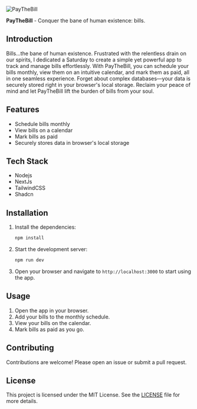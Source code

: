 ![PayTheBill](https://github.com/rmccoy4145/paythebill/assets/30878588/9faf1c53-d295-49bb-b230-d506129e583e)

**PayTheBill** - Conquer the bane of human existence: bills.

## Introduction

Bills...the bane of human existence. Frustrated with the relentless drain on our spirits, I dedicated a Saturday to create a simple yet powerful app to track and manage bills effortlessly. With PayTheBill, you can schedule your bills monthly, view them on an intuitive calendar, and mark them as paid, all in one seamless experience. Forget about complex databases—your data is securely stored right in your browser's local storage. Reclaim your peace of mind and let PayTheBill lift the burden of bills from your soul.

## Features

- Schedule bills monthly
- View bills on a calendar
- Mark bills as paid
- Securely stores data in browser's local storage

## Tech Stack
- Nodejs
- NextJs
- TailwindCSS
- Shadcn

## Installation

1. Install the dependencies:
    ```sh
    npm install
    ```
2. Start the development server:
    ```sh
    npm run dev
    ```
3. Open your browser and navigate to `http://localhost:3000` to start using the app.


## Usage

1. Open the app in your browser.
2. Add your bills to the monthly schedule.
3. View your bills on the calendar.
4. Mark bills as paid as you go.

## Contributing

Contributions are welcome! Please open an issue or submit a pull request.

## License

This project is licensed under the MIT License. See the [LICENSE](LICENSE) file for more details.
